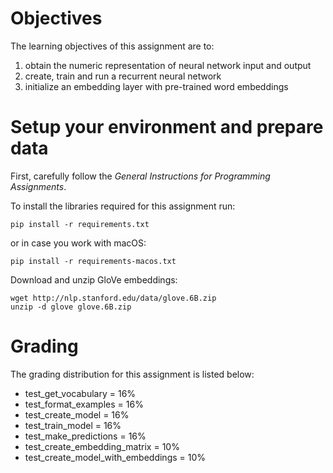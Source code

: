 # Objectives

The learning objectives of this assignment are to:

1. obtain the numeric representation of neural network input and output
2. create, train and run a recurrent neural network 
3. initialize an embedding layer with pre-trained word embeddings

# Setup your environment and prepare data

First, carefully follow the *General Instructions for Programming Assignments*.

To install the libraries required for this assignment run:

    pip install -r requirements.txt

or in case you work with macOS:

    pip install -r requirements-macos.txt

Download and unzip GloVe embeddings:

    wget http://nlp.stanford.edu/data/glove.6B.zip
    unzip -d glove glove.6B.zip

# Grading

The grading distribution for this assignment is listed below:
- test_get_vocabulary = 16%
- test_format_examples = 16%
- test_create_model = 16%
- test_train_model = 16%
- test_make_predictions = 16%
- test_create_embedding_matrix = 10%
- test_create_model_with_embeddings = 10%